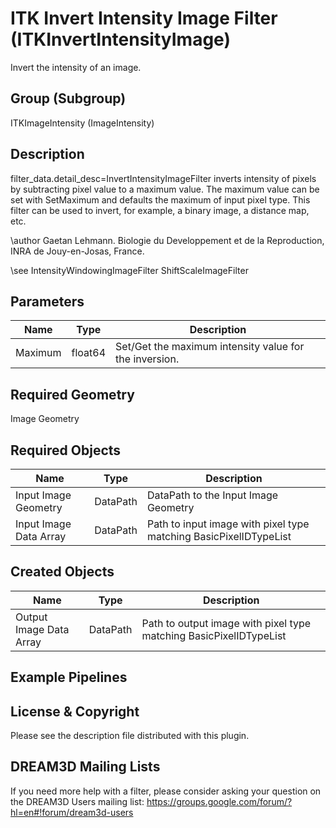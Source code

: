 # ITK Invert Intensity Image Filter (ITKInvertIntensityImage)

Invert the intensity of an image.

## Group (Subgroup)

ITKImageIntensity (ImageIntensity)

## Description

filter_data.detail_desc=InvertIntensityImageFilter inverts intensity of pixels by subtracting pixel value to a maximum value. The maximum value can be set with SetMaximum and defaults the maximum of input pixel type. This filter can be used to invert, for example, a binary image, a distance map, etc.

\author Gaetan Lehmann. Biologie du Developpement et de la Reproduction, INRA de Jouy-en-Josas, France.


\see IntensityWindowingImageFilter ShiftScaleImageFilter

## Parameters

| Name | Type | Description |
|------|------|-------------|
| Maximum | float64 | Set/Get the maximum intensity value for the inversion. |

## Required Geometry

Image Geometry

## Required Objects

| Name |Type | Description |
|-----|------|-------------|
| Input Image Geometry | DataPath | DataPath to the Input Image Geometry |
| Input Image Data Array | DataPath | Path to input image with pixel type matching BasicPixelIDTypeList |

## Created Objects

| Name |Type | Description |
|-----|------|-------------|
| Output Image Data Array | DataPath | Path to output image with pixel type matching BasicPixelIDTypeList |

## Example Pipelines


## License & Copyright

Please see the description file distributed with this plugin.


## DREAM3D Mailing Lists

If you need more help with a filter, please consider asking your question on the DREAM3D Users mailing list:
https://groups.google.com/forum/?hl=en#!forum/dream3d-users


